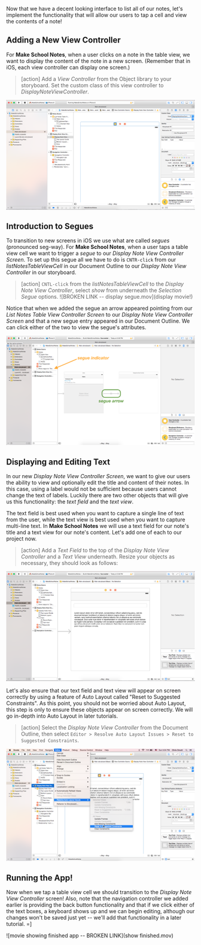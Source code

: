 
Now that we have a decent looking interface to list all of our notes, let's implement the functionality that will allow our users to tap a cell and view the contents of a note!

## Adding a New View Controller

For **Make School Notes**, when a user clicks on a note in the table view, we want to display the content of the note in a new screen. (Remember that in iOS, each view controller can display one screen.)

> [action] Add a *View Controller* from the Object library to your storyboard. Set the custom class of this view controller to *DisplayNoteViewController*.
>
![image displaying new view controller in storyboard](./images/addVC.png)

## Introduction to Segues

To transition to new screens in iOS we use what are called *segues* (pronounced seg-way). For **Make School Notes**, when a user taps a table view cell we want to trigger a *segue* to our *Display Note View Controller Screen*. To set up this segue all we have to do is `CNTR-click` from our *listNotesTableViewCell* in our Document Outline to our *Display Note View Controller* in our storyboard.

> [action] `CNTL-click` from the *listNotesTableViewCell* to the *Display Note View Controller*, select *show* from underneath the *Selection Segue* options.
> ![BROKEN LINK -- display segue.mov](display movie!)

Notice that when we added the segue an arrow appeared pointing from our *List Notes Table View Controller Screen* to our *Display Note View Controller Screen* and that a new segue entry appeared in our Document Outline. We can click either of the two to view the segue's attributes.

 ![image showing changes from segue](./images/segue.png)

## Displaying and Editing Text

In our new *Display Note View Controller Screen*, we want to give our users the ability to view and optionally edit the title and content of their notes. In this case, using a label would not be sufficient because users cannot change the text of labels. Luckily there are two other objects that will give us this functionality: the *text field* and the *text view*.

The text field is best used when you want to capture a single line of text from the user, while the text view is best used when you want to capture multi-line text. In **Make School Notes** we will use a text field for our note's title and a text view for our note's content. Let's add one of each to our project now.

> [action]
Add a *Text Field* to the top of the *Display Note View Controller* and a *Text View* underneath. Resize your objects as necessary, they should look as follows:
>
![image displaying resized text objects](./images/addText.png)

Let's also ensure that our text field and text view will appear on screen correctly by using a feature of Auto Layout called "Reset to Suggested Constraints". As this point, you should not be worried about Auto Layout, this step is only to ensure these objects appear on screen correctly. We will go in-depth into Auto Layout in later tutorials.

> [action]
Select the *Display Note View Controller* from the Document Outline, then select `Editor > Resolve Auto Layout Issues > Reset to Suggested Constraints`.
>
 ![image displaying how to resolve auto layout constraints](./images/resolve.png)

## Running the App!

Now when we tap a table view cell we should transition to the *Display Note View Controller* screen! Also, note that the navigation controller we added earlier is providing the back button functionality and that if we click either of the text boxes, a keyboard shows up and we can begin editing, although our changes won't be saved just yet -- we'll add that functionality in a later tutorial. =]

![movie showing finished app -- BROKEN LINK](show finished.mov)
